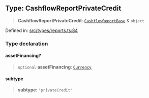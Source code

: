 
## Type: CashflowReportPrivateCredit

> **CashflowReportPrivateCredit**: [`CashflowReportBase`](#type-cashflowreportbase) & `object`

Defined in: [src/types/reports.ts:84](https://github.com/centrifuge/sdk/blob/20f6f7405dbfe43e55dbfdf56cb48d163938a551/src/types/reports.ts#L84)

### Type declaration

#### assetFinancing?

> `optional` **assetFinancing**: [`Currency`](#class-currency)

#### subtype

> **subtype**: `"privateCredit"`
